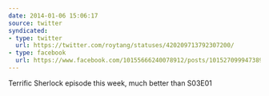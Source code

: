 ```yaml
---
date: 2014-01-06 15:06:17
source: twitter
syndicated:
- type: twitter
  url: https://twitter.com/roytang/statuses/420209713792307200/
- type: facebook
  url: https://www.facebook.com/10155666240078912/posts/10152709994738912
---
```


Terrific Sherlock episode this week, much better than S03E01
